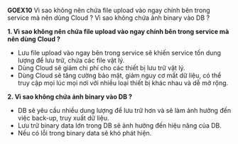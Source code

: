 **GOEX10** Vì sao không nên chứa file upload vào ngay chính bên trong service mà nên dùng Cloud ? Vì sao không chứa ảnh binary vào DB ? 

**1. Vì sao không nên chứa file upload vào ngay chính bên trong service mà nên dùng Cloud ?**
- Lưu file upload vào ngay bên trong service sẽ khiến service tốn dung lượng để lưu trữ, chứa các file vật lý.
- Dùng Cloud sẽ giảm chi phí cho các thiết bị lưu trữ vật lý.
- Dùng Cloud sẽ tăng cường bảo mật, giảm nguy cơ mất dữ liệu, có thể truy cập mọi lúc mọi nơi với nhiều loại thiết bị khác nhau và dễ mở rộng.

**2. Vì sao không chứa ảnh binary vào DB ?** 
- DB sẽ yêu cầu nhiều dung lượng để lưu trữ hơn và sẽ làm ảnh hưởng đến việc back-up, truy xuất dữ liệu.
- Lưu trữ binary data lớn trong DB sẽ ảnh hưởng đến hiệu năng của DB.
- Nếu có lỗi trong binary data sẽ khó phát hiện.

